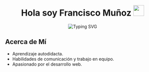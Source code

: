 <h1 align="center">
  <b> Hola soy Francisco Muñoz </b>
    <img src="https://media.giphy.com/media/hvRJCLFzcasrR4ia7z/giphy.gif" width="35"> 
</h1>

<p align="center">
  <img src="https://readme-typing-svg.herokuapp.com?font=Fira+Code&pause=1000&color=8BF77B&center=true&vCenter=true&width=435&lines=Estudiante+de+Ing.+en+Inform%C3%A1tica;Front-End+Developer" alt="Typing SVG" />
</p>

## **Acerca de Mí**
- Aprendizaje autodidacta.
- Habilidades de comunicación y trabajo en equipo.
- Apasionado por el desarrollo web.
